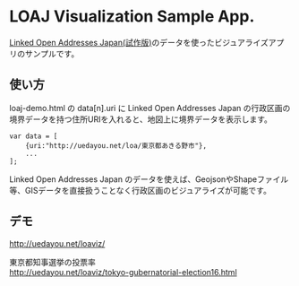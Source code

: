 # LOAJ Visualization Sample App.

[Linked Open Addresses Japan(試作版)](http://uedayou.net/loa/)のデータを使ったビジュアライズアプリのサンプルです。  

## 使い方

loaj-demo.html の data[n].uri に Linked Open Addresses Japan の行政区画の境界データを持つ住所URIを入れると、地図上に境界データを表示します。

    var data = [
        {uri:"http://uedayou.net/loa/東京都あきる野市"},
        ...
    ];

Linked Open Addresses Japan のデータを使えば、GeojsonやShapeファイル等、GISデータを直接扱うことなく行政区画のビジュアライズが可能です。  

## デモ

<http://uedayou.net/loaviz/>

東京都知事選挙の投票率  
<http://uedayou.net/loaviz/tokyo-gubernatorial-election16.html>

